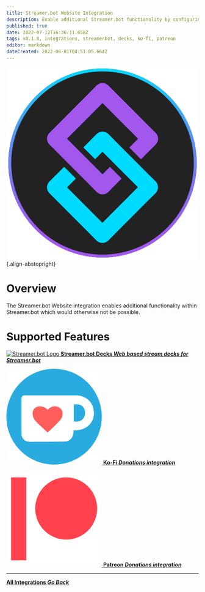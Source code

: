 ```yaml
---
title: Streamer.bot Website Integration
description: Enable additional Streamer.bot functionality by configuring the Streamer.bot Website integration!
published: true
date: 2022-07-12T16:36:11.658Z
tags: v0.1.8, integrations, streamerbot, decks, ko-fi, patreon
editor: markdown
dateCreated: 2022-06-01T04:51:05.664Z
---
```


![streamerbot.png](/logos/streamerbot.png){.align-abstopright}
# Overview

The Streamer.bot Website integration enables additional functionality within Streamer.bot which would otherwise not be possible.

# Supported Features

<section class="btn-grid my-5">

  [![Streamer.bot Logo](https://streamer.bot/logo.svg) **Streamer.bot Decks *Web based stream decks for Streamer.bot***](/en/Extended-Features/HTML-Decks)

  [![Ko-Fi Logo](/logos/kofi.png) **Ko-Fi *Donations integration***](/en/Integrations/Ko-Fi)

  [![Patreon Logo](/logos/patreon.png) **Patreon *Donations integration***](/en/Integrations/Patreon)

</section>

---

<div class="btn-grid my-5">

  [<i class="mdi mdi-chevron-left"></i> **All Integrations *Go Back***](/en/Integrations)

</div>